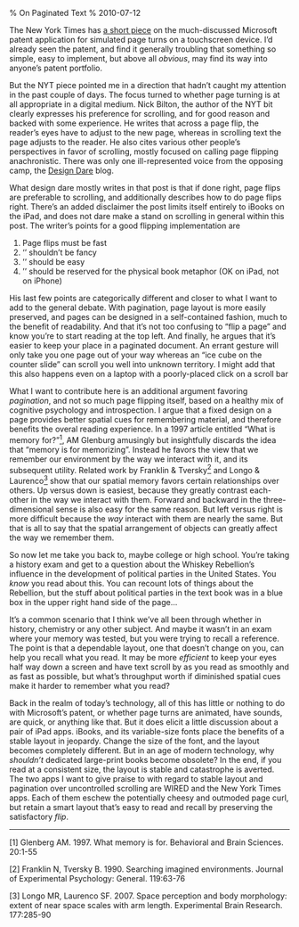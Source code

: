 % On Paginated Text
% 2010-07-12
<p>The New York Times has <a href="http://bits.blogs.nytimes.com/2010/07/09/turning-the-page-on-the-page-turn/?pagemode=print">a short piece</a> on the much-discussed Microsoft patent application for simulated page turns on a touchscreen device. I’d already seen the patent, and find it generally troubling that something so simple, easy to implement, but above all <em>obvious</em>, may find its way into anyone’s patent portfolio.</p><p>But the <span>NYT</span> piece pointed me in a direction that hadn’t caught my attention in the past couple of days. The focus turned to whether page turning is at all appropriate in a digital medium. Nick Bilton, the author of the <span>NYT</span> bit clearly expresses his preference for scrolling, and for good reason and backed with some experience. He writes that across a page flip, the reader’s eyes have to adjust to the new page, whereas in scrolling text the page adjusts to the reader. He also cites various other people’s perspectives in favor of scrolling, mostly focused on calling page flipping anachronistic. There was only one ill-represented voice from the opposing camp, the <a href="http://designdare.com/-page-flips-are-better-than-infinite-scroll">Design Dare</a> blog.</p><p>What design dare mostly writes in that post is that if done right, page flips are preferable to scrolling, and additionally describes how to do page flips right. There’s an added disclaimer the post limits itself entirely to iBooks on the iPad, and does not dare make a stand on scrolling in general within this post. The writer’s points for a good flipping implementation are</p><ol><li>Page flips must be fast</li><li>‘’ shouldn’t be fancy</li><li>’’ should be easy</li><li>’’ should be reserved for the physical book metaphor (OK on iPad, not on iPhone)</li></ol><p>His last few points are categorically different and closer to what I want to add to the general debate. With pagination, page layout is more easily preserved, and pages can be designed in a self-contained fashion, much to the benefit of readability. And that it’s not too confusing to “flip a page” and know you’re to start reading at the top left. And finally, he argues that it’s easier to keep your place in a paginated document. An errant gesture will only take you one page out of your way whereas an “ice cube on the counter slide” can scroll you well into unknown territory. I might add that this also happens even on a laptop with a poorly-placed click on a scroll bar</p><p>What I want to contribute here is an additional argument favoring <em>pagination</em>, and not so much page flipping itself, based on a healthy mix of cognitive psychology and introspection. I argue that a fixed design on a page provides better spatial cues for remembering material, and therefore benefits the overal reading experience. In a 1997 article entitled “What is memory for?”<a href="#fn1"><sup>1</sup></a>, AM Glenburg amusingly but insightfully discards the idea that “memory is for memorizing”. Instead he favors the view that we remember our environment by the way we interact with it, and its subsequent utility. Related work by Franklin &amp; Tversky<a href="#fn2"><sup>2</sup></a> and Longo &amp; Laurenco<a href="#fn3"><sup>3</sup></a> show that our spatial memory favors certain relationships over others. Up versus down is easiest, because they greatly contrast each-other in the way we interact with them. Forward and backward in the three-dimensional sense is also easy for the same reason. But left versus right is more difficult because the <em>way</em> interact with them are nearly the same. But that is all to say that the spatial arrangement of objects can greatly affect the way we remember them.</p><p>So now let me take you back to, maybe college or high school. You’re taking a history exam and get to a question about the Whiskey Rebellion’s influence in the development of political parties in the United States. You <em>know</em> you read about this. You can recount lots of things about the Rebellion, but the stuff about political parties in the text book was in a blue box in the upper right hand side of the page…</p><p>It’s a common scenario that I think we’ve all been through whether in history, chemistry or any other subject. And maybe it wasn’t in an exam where your memory was tested, but you were trying to recall a reference. The point is that a dependable layout, one that doesn’t change on you, can help you recall what you read. It may be more <em>efficient</em> to keep your eyes half way down a screen and have text scroll by as you read as smoothly and as fast as possible, but what’s throughput worth if diminished spatial cues make it harder to remember what you read?</p><p>Back in the realm of today’s technology, all of this has little or nothing to do with Microsoft’s patent, or whether page turns are animated, have sounds, are quick, or anything like that. But it does elicit a little discussion about a pair of iPad apps. iBooks, and its variable-size fonts place the benefits of a stable layout in jeopardy. Change the size of the font, and the layout becomes completely different. But in an age of modern technology, why <em>shouldn’t</em> dedicated large-print books become obsolete? In the end, if you read at a consistent size, the layout is stable and catastrophe is averted. The two apps I want to give praise to with regard to stable layout and pagination over uncontrolled scrolling are <span>WIRED</span> and the New York Times apps. Each of them eschew the potentially cheesy and outmoded page curl, but retain a smart layout that’s easy to read and recall by preserving the satisfactory <em>flip</em>.</p>

---

<p><a id="fn1">[1]</a> Glenberg AM. 1997. What memory is for. Behavioral and Brain Sciences. 20:1-55</p><p><a id="fn2">[2]</a> Franklin N, Tversky B. 1990. Searching imagined environments. Journal of Experimental Psychology: General. 119:63-76</p><p><a id="fn3">[3]</a> Longo MR, Laurenco SF. 2007. Space perception and body morphology: extent of near space scales with arm length. Experimental Brain Research. 177:285-90</p>
